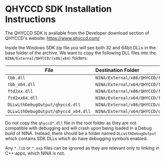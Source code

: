 ﻿# QHYCCD SDK Installation Instructions

The QHYCCD SDK is available from the Developer download section of QHYCCD's website: <https://www.qhyccd.com/>

Inside the Windows SDK zip file you will see both 32 and 64bit DLLs in the base folder of the archive. We want to copy the following DLL files into the `NINA/External/QHYCCD/(x86|x64)` folders:

| File          | Destination Folder                   |
|---------------|:------------------------------------ |
|`tbb.dll`      | `NINA/External/x86/QHYCCD/tbb.dll`   |
|`tbb_x64.dll`  | `NINA/External/x64/QHYCCD/tbb.dll`   |
|`ftd2xx.dll`   | `NINA/External/x86/QHYCCD/ftd2xx.dll`|
|`ftd2xx64.dll` | `NINA/External/x64/QHYCCD/ftd2xx.dll`|
|`DLLwithDebugOutput/qhyccd.dll` | `NINA/External/x86/QHYCCD/qhyccd.dll`|
|`DLLwithDebugOutput/qhyccd_x64.dll` | `NINA/External/x64/QHYCCD/qhyccd.dll`|

Do not copy the `qhyccd*.dll` file in the root folder as they are not compatible with debugging and will crash upon being loaded in a Debug build of NINA. Instead, there should be a folder named `DLLwithDebugOutput` which contains SDK DLLs which do have debugging symbols enabled.

Any `*.lib` or `*.exp` files can be ignored as they are relevant only to linking in C++ apps, which NINA is not.